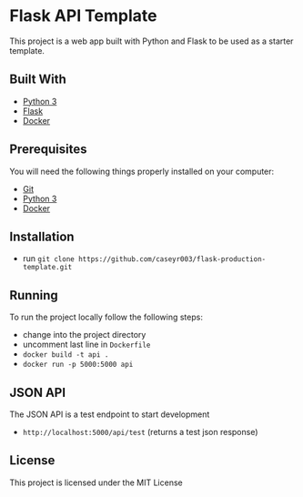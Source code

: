 # Flask API Template

This project is a web app built with Python and Flask to be used as a starter template.

## Built With

* [Python 3](https://www.python.org/)
* [Flask](http://flask.pocoo.org/)
* [Docker](https://www.docker.com/)

## Prerequisites

You will need the following things properly installed on your computer:

* [Git](http://git-scm.com/)
* [Python 3](https://www.python.org/)
* [Docker](https://www.docker.com/)

## Installation

* run `git clone https://github.com/caseyr003/flask-production-template.git`

## Running

To run the project locally follow the following steps:

* change into the project directory
* uncomment last line in `Dockerfile`
* `docker build -t api .`
* `docker run -p 5000:5000 api`

## JSON API

The JSON API is a test endpoint to start development

* `http://localhost:5000/api/test`
(returns a test json response)

## License

This project is licensed under the MIT License
